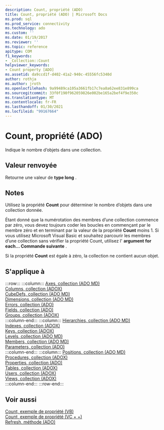 ```yaml
---
description: Count, propriété (ADO)
title: Count, propriété (ADO) | Microsoft Docs
ms.prod: sql
ms.prod_service: connectivity
ms.technology: ado
ms.custom: ''
ms.date: 01/19/2017
ms.reviewer: ''
ms.topic: reference
apitype: COM
f1_keywords:
- _Collection::Count
helpviewer_keywords:
- Count property [ADO]
ms.assetid: da9ccd1f-d402-41a2-940c-45556fc5340d
author: rothja
ms.author: jroth
ms.openlocfilehash: 9a99489ca105a3661fb17c7ea8a62ee831e899ca
ms.sourcegitcommit: 33f0f190f962059826e002be165a2bef4f9e350c
ms.translationtype: MT
ms.contentlocale: fr-FR
ms.lasthandoff: 01/30/2021
ms.locfileid: "99167664"
---
```

# <a name="count-property-ado"></a>Count, propriété (ADO)
Indique le nombre d’objets dans une collection.  
  
## <a name="return-value"></a>Valeur renvoyée  
 Retourne une valeur de **type long** .  
  
## <a name="remarks"></a>Notes  
 Utilisez la propriété **Count** pour déterminer le nombre d’objets dans une collection donnée.  
  
 Étant donné que la numérotation des membres d’une collection commence par zéro, vous devez toujours coder les boucles en commençant par le membre zéro et en terminant par la valeur de la propriété **Count** moins 1. Si vous utilisez Microsoft Visual Basic et souhaitez parcourir les membres d’une collection sans vérifier la propriété Count, utilisez l' **argument** **for each... Commande suivante** .  
  
 Si la propriété **Count** est égale à zéro, la collection ne contient aucun objet.  
  
## <a name="applies-to"></a>S'applique à  

:::row:::
    :::column:::
        [Axes, collection (ADO MD)](../ado-md-api/axes-collection-ado-md.md)  
        [Columns, collection (ADOX)](../adox-api/columns-collection-adox.md)  
        [CubeDefs, collection (ADO MD)](../ado-md-api/cubedefs-collection-ado-md.md)  
        [Dimensions, collection (ADO MD)](../ado-md-api/dimensions-collection-ado-md.md)  
        [Errors, collection (ADO)](./errors-collection-ado.md)  
        [Fields, collection (ADO)](./fields-collection-ado.md)  
        [Groups, collection (ADOX)](../adox-api/groups-collection-adox.md)  
    :::column-end:::
    :::column:::
        [Hierarchies, collection (ADO MD)](../ado-md-api/hierarchies-collection-ado-md.md)  
        [Indexes, collection (ADOX)](../adox-api/indexes-collection-adox.md)  
        [Keys, collection (ADOX)](../adox-api/keys-collection-adox.md)  
        [Levels, collection (ADO MD)](../ado-md-api/levels-collection-ado-md.md)  
        [Members, collection (ADO MD)](../ado-md-api/members-collection-ado-md.md)  
        [Parameters, collection (ADO)](./parameters-collection-ado.md)  
    :::column-end:::
    :::column:::
        [Positions, collection (ADO MD)](../ado-md-api/positions-collection-ado-md.md)  
        [Procedures, collection (ADOX)](../adox-api/procedures-collection-adox.md)  
        [Properties, collection (ADO)](./properties-collection-ado.md)  
        [Tables, collection (ADOX)](../adox-api/tables-collection-adox.md)  
        [Users, collection (ADOX)](../adox-api/users-collection-adox.md)  
        [Views, collection (ADOX)](../adox-api/views-collection-adox.md)  
    :::column-end:::
:::row-end:::

## <a name="see-also"></a>Voir aussi  
 [Count, exemple de propriété (VB)](./count-property-example-vb.md)   
 [Count, exemple de propriété (VC + +)](./count-property-example-vc.md)   
 [Refresh, méthode (ADO)](./refresh-method-ado.md)